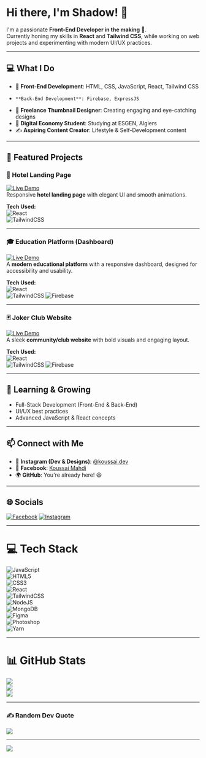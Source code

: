 # Hi there, I'm Shadow! 👋

I'm a passionate **Front-End Developer in the making** 🚀.  
Currently honing my skills in **React** and **Tailwind CSS**, while working on web projects and experimenting with modern UI/UX practices.

---

## 💻 What I Do
- 🎨 **Front-End Development**: HTML, CSS, JavaScript, React, Tailwind CSS
-     **Back-End Development**: Firebase, ExpressJS
- 🎯 **Freelance Thumbnail Designer**: Creating engaging and eye-catching designs  
- 📖 **Digital Economy Student**: Studying at ESGEN, Algiers  
- ✍️ **Aspiring Content Creator**: Lifestyle & Self-Development content  

---

## 🚀 Featured Projects

### 🏨 Hotel Landing Page  
[![Live Demo](https://img.shields.io/badge/-Live%20Demo-brightgreen?style=for-the-badge)](https://kahina-vert.vercel.app/)  
Responsive **hotel landing page** with elegant UI and smooth animations.  

**Tech Used:**  
![React](https://img.shields.io/badge/react-%2320232a.svg?style=flat&logo=react&logoColor=%2361DAFB)  
![TailwindCSS](https://img.shields.io/badge/tailwindcss-%2338B2AC.svg?style=flat&logo=tailwind-css&logoColor=white)  

---

### 🎓 Education Platform (Dashboard)  
[![Live Demo](https://img.shields.io/badge/-Live%20Demo-brightgreen?style=for-the-badge)](https://sbsschool-lilac.vercel.app/)  
A **modern educational platform** with a responsive dashboard, designed for accessibility and usability.  

**Tech Used:**  
![React](https://img.shields.io/badge/react-%2320232a.svg?style=flat&logo=react&logoColor=%2361DAFB)  
![TailwindCSS](https://img.shields.io/badge/tailwindcss-%2338B2AC.svg?style=flat&logo=tailwind-css&logoColor=white) 
![Firebase](https://img.shields.io/badge/firebase-%23039BE5.svg?style=flat&logo=firebase&logoColor=white)



---

### 🃏 Joker Club Website  
[![Live Demo](https://img.shields.io/badge/-Live%20Demo-brightgreen?style=for-the-badge)](https://joker-main.vercel.app/)  
A sleek **community/club website** with bold visuals and engaging layout.  

**Tech Used:**  
![React](https://img.shields.io/badge/react-%2320232a.svg?style=flat&logo=react&logoColor=%2361DAFB)  
![TailwindCSS](https://img.shields.io/badge/tailwindcss-%2338B2AC.svg?style=flat&logo=tailwind-css&logoColor=white) 
![Firebase](https://img.shields.io/badge/firebase-%23039BE5.svg?style=flat&logo=firebase&logoColor=white)


---

## 🌱 Learning & Growing
- Full-Stack Development (Front-End & Back-End)  
- UI/UX best practices  
- Advanced JavaScript & React concepts  

---

## 📫 Connect with Me
- 📸 **Instagram (Dev & Designs)**: [@koussai.dev](https://www.instagram.com/koussai.dev)  
- 💼 **Facebook**: [Koussai Mahdi](https://www.facebook.com/profile.php?id=61573927856451)  
- 🌍 **GitHub**: You're already here! 😃  

---

## 🌐 Socials
[![Facebook](https://img.shields.io/badge/Facebook-%231877F2.svg?logo=Facebook&logoColor=white)](https://www.facebook.com/profile.php?id=61573927856451)
[![Instagram](https://img.shields.io/badge/Instagram-%23E4405F.svg?logo=Instagram&logoColor=white)](https://www.instagram.com/koussai.dev)

---

# 💻 Tech Stack
![JavaScript](https://img.shields.io/badge/javascript-%23323330.svg?style=flat&logo=javascript&logoColor=%23F7DF1E)  
![HTML5](https://img.shields.io/badge/html5-%23E34F26.svg?style=flat&logo=html5&logoColor=white)  
![CSS3](https://img.shields.io/badge/css3-%231572B6.svg?style=flat&logo=css3&logoColor=white)  
![React](https://img.shields.io/badge/react-%2320232a.svg?style=flat&logo=react&logoColor=%2361DAFB)  
![TailwindCSS](https://img.shields.io/badge/tailwindcss-%2338B2AC.svg?style=flat&logo=tailwind-css&logoColor=white)  
![NodeJS](https://img.shields.io/badge/node.js-6DA55F?style=flat&logo=node.js&logoColor=white)  
![MongoDB](https://img.shields.io/badge/MongoDB-%234ea94b.svg?style=flat&logo=mongodb&logoColor=white)  
![Figma](https://img.shields.io/badge/figma-%23F24E1E.svg?style=flat&logo=figma&logoColor=white)  
![Photoshop](https://img.shields.io/badge/adobe%20photoshop-%2331A8FF.svg?style=flat&logo=adobe%20photoshop&logoColor=white)  
![Yarn](https://img.shields.io/badge/yarn-%232C8EBB.svg?style=flat&logo=yarn&logoColor=white)  

---

# 📊 GitHub Stats
![](https://github-readme-stats.vercel.app/api?username=shadow-0120&theme=merko&hide_border=false&include_all_commits=false&count_private=false)  
![](https://nirzak-streak-stats.vercel.app/?user=shadow-0120&theme=merko&hide_border=false)  
![](https://github-readme-stats.vercel.app/api/top-langs/?username=shadow-0120&theme=merko&hide_border=false&include_all_commits=false&count_private=false&layout=compact)  

---

### ✍️ Random Dev Quote
![](https://quotes-github-readme.vercel.app/api?type=horizontal&theme=radical)

---

[![](https://visitcount.itsvg.in/api?id=shadow-0120&icon=2&color=0)](https://visitcount.itsvg.in)

<!-- Proudly created with GPRM ( https://gprm.itsvg.in ) -->
